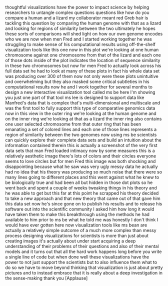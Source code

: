
thoughtful visualizations have the power
to impact science by helping researchers
to untangle complex questions questions
like how do you compare a human and a
lizard my collaborator meant red Greb
hair is tackling this question by
comparing the human genome with that as
a lizard and looking for regions of
similarity between the two ultimately he
hopes these sorts of comparisons will
shed light on how our own genome encodes
who we are now when men Fred and I
started working together he was
struggling to make sense of his
computational results using
off-the-shelf visualization tools like
this one now in this plot we&#39;re looking
at one human chromosome against one
chromosome from that of the lizard and
each one of those dots inside of the
plot indicates the location of sequence
similarity in these two chromosomes but
now for men Fred to actually look across
his full data set he had to look at many
of these plots in fact his whole data
set was producing over 300 of them now
not only were these plots unintuitive
and overwhelming but they also masked
some critical subtleties in his
computational results now he and I work
together for several months to design a
new interactive visualization tool
called ms be here I&#39;m showing you just
one part of that tool ms lee is designed
to support data like Manfred&#39;s data that
is complex that&#39;s multi-dimensional and
multiscale and was the first tool to
fully support this type of comparative
genomics data now in this view in the
outer ring we&#39;re looking at the human
genome and on the inner ring we&#39;re
looking at that as a lizard the inner
ring also contains one user selected
chromosome from that outer ring that has
been emanating a set of colored lines
and each one of those lines represents a
region of similarity between the two
genomes
now using ms be scientists can quickly
explore their complete data sets and
build an intuition about the information
contained therein this is actually a
screenshot of the very first data sets
that man Fred loaded intimacy now by
some measures this is a relatively
aesthetic image there&#39;s lots of colors
and their circles everyone seems to love
circles but for men Fred this image was
both shocking and disappointing because
what he saw was very ugly messy data he
actually had no idea that his theory was
producing so much noise that there were
so many lines going to different places
and this went against what he knew to be
biologically true and had been all but
hidden in those dot plots so he went
back and spent a couple of weeks
tweaking things in his theory and he was
able to get but this far at this point
he scrapped his theory decided to take a
new approach and that new theory that
came out of that gave him this data set
now he&#39;s since gone on to publish his
results and to release his software out
into the scientific community I asked
him how long it would have taken them to
make this breakthrough using the methods
he had available to him prior to ms be
what he told me was honestly I don&#39;t
think I would have ever gotten here now
visualization tools like ms bean are
actually a relatively simple outcome of
a much more complex than messy process
designing visualizations for scientists
is more than just about creating images
it&#39;s actually about under start
acquiring a deep understanding of their
problems of their questions and also of
their mental models and it turns out
that all the hard work happens long
before you write a single line of code
but when done well these visualizations
have the power to not just support the
scientists but to also influence them
what to do so we have to move beyond
thinking that visualization is just
about pretty pictures and to instead
embrace that it is really about a deep
investigation
in the sense-making thank you
[Applause]
